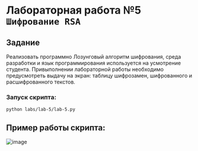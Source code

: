 # Лабораторная работа №5 `Шифрование RSA`

## Задание
Реализовать программно Лозунговый алгоритм шифрования, среда разработки и язык программирования используется на усмотрение студента. Привыполнении лабораторной работы необходимо предусмотреть выдачу на экран: таблицу шифрозамен, шифрованного и расшифрованного текстов.

### Запуск скрипта:
```shell
python labs/lab-5/lab-5.py
```

## Пример работы скрипта:
![image](https://user-images.githubusercontent.com/60512214/196002803-1a835acb-b5ed-4e3b-9730-bfaf40f75b4c.png)
